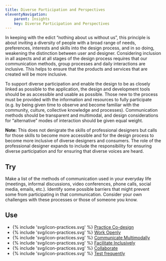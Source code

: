 ```yaml
---
title: Diverse Participation and Perspectives
eleventyNavigation:
    parent: Insights
    key: Diverse Participation and Perspectives
---
```


In keeping with the edict “nothing about us without us”, this principle is about inviting a diversity of people with a
broad range of needs, preferences, interests and skills into the design process, and in so doing, weakening the
distinction between user and designer. Considering inclusion in all aspects and at all stages of the design process
requires that our communication methods, group processes and daily interactions are inclusive. This helps to ensure that
the products and services that are created will be more inclusive.

To support diverse participation and enable the design to be as closely linked as possible to the application, the
design and development tools should be as accessible and usable as possible. Those new to the process must be provided
with the information and resources to fully participate (e.g. by being given time to observe and become familiar with
the community, culture, collective knowledge and processes). Communication methods should be transparent and multimodal,
and design considerations for “alternative” modes of interaction should be given equal weight.

**Note:** This does not denigrate the skills of professional designers but calls for those skills to become more
accessible and for the design process to become more inclusive of diverse designers and consumers. The role of the
professional designer expands to include the responsibility for ensuring diverse participation and for ensuring that
diverse voices are heard.

## Try

Make a list of the methods of communication used in your everyday life (meetings, informal discussions, video
conferences, phone calls, social media, emails, etc.). Identify some possible barriers that might prevent some from
participating in that communication. Consider your own challenges with these processes or those of someone you know.

## Use

* {% include 'svg/icon-practices.svg' %} [Practice Co-design](/practices/PracticeCoDesign.html)
* {% include 'svg/icon-practices.svg' %} [Work Openly](/practices/WorkOpenly.html)
* {% include 'svg/icon-practices.svg' %} [Communicate Multimodally](/practices/CommunicateMultimodally.html)
* {% include 'svg/icon-practices.svg' %} [Facilitate Inclusively](/practices/FacilitateInclusively.html)
* {% include 'svg/icon-practices.svg' %} [Collaborate](/practices/Collaborate.html)
* {% include 'svg/icon-practices.svg' %} [Test frequently](/practices/TestFrequently.html)
